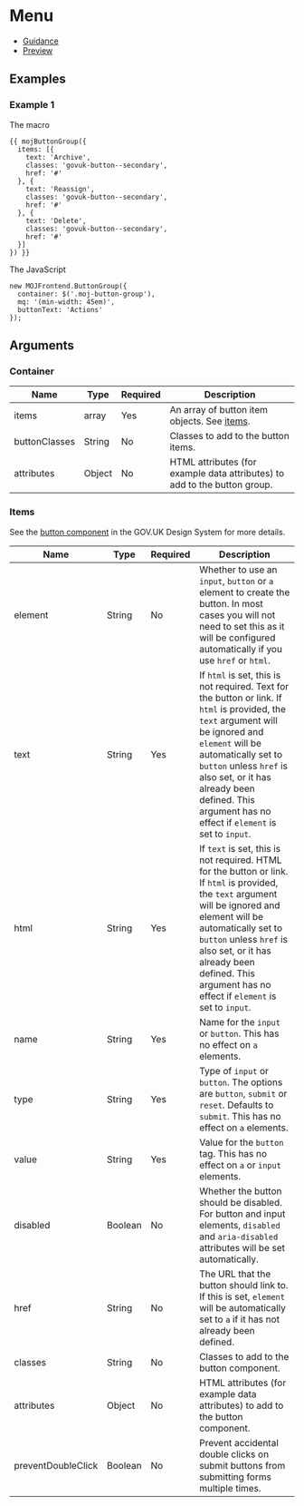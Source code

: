 # Menu

- [Guidance](https://moj-design-system.herokuapp.com/components/button-group)
- [Preview](https://moj-frontend.herokuapp.com/components/button-group)

## Examples

### Example 1

The macro

```
{{ mojButtonGroup({
  items: [{
    text: 'Archive',
    classes: 'govuk-button--secondary',
    href: '#'
  }, {
    text: 'Reassign',
    classes: 'govuk-button--secondary',
    href: '#'
  }, {
    text: 'Delete',
    classes: 'govuk-button--secondary',
    href: '#'
  }]
}) }}
```

The JavaScript

```
new MOJFrontend.ButtonGroup({
  container: $('.moj-button-group'),
  mq: '(min-width: 45em)',
  buttonText: 'Actions'
});
```

## Arguments

### Container
|Name|Type|Required|Description|
|---|---|---|---|
|items|array|Yes|An array of button item objects. See [items](#items).|
|buttonClasses|String|No|Classes to add to the button items.|
|attributes|Object|No|HTML attributes (for example data attributes) to add to the button group.|

### Items

See the [button component](https://design-system.service.gov.uk/components/button/) in the GOV.UK Design System for more details.

|Name|Type|Required|Description|
|---|---|---|---|
|element|String|No|Whether to use an `input`, `button` or `a` element to create the button. In most cases you will not need to set this as it will be configured automatically if you use `href` or `html`.|
|text|String|Yes|If `html` is set, this is not required. Text for the button or link. If `html` is provided, the `text` argument will be ignored and `element` will be automatically set to `button` unless `href` is also set, or it has already been defined. This argument has no effect if `element` is set to `input`.|
|html|String|Yes|If `text` is set, this is not required. HTML for the button or link. If `html` is provided, the `text` argument will be ignored and element will be automatically set to `button` unless `href` is also set, or it has already been defined. This argument has no effect if `element` is set to `input`.|
|name|String|Yes|Name for the `input` or `button`. This has no effect on `a` elements.|
|type|String|Yes|Type of `input` or `button`. The options are `button`, `submit` or `reset`. Defaults to `submit`. This has no effect on `a` elements.|
|value|String|Yes|Value for the `button` tag. This has no effect on `a` or `input` elements.|
|disabled|Boolean|No|Whether the button should be disabled. For button and input elements, `disabled` and `aria-disabled` attributes will be set automatically.|
|href|String|No|The URL that the button should link to. If this is set, `element` will be automatically set to `a` if it has not already been defined.|
|classes|String|No|Classes to add to the button component.|
|attributes|Object|No|HTML attributes (for example data attributes) to add to the button component.|
|preventDoubleClick|Boolean|No|Prevent accidental double clicks on submit buttons from submitting forms multiple times.|
